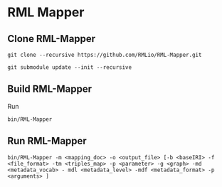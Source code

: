 RML Mapper
==========

Clone RML-Mapper
----------------

	git clone --recursive https://github.com/RMLio/RML-Mapper.git

	git submodule update --init --recursive

Build RML-Mapper
----------------

Run 

	bin/RML-Mapper


Run RML-Mapper
-------------

	bin/RML-Mapper -m <mapping_doc> -o <output_file> [-b <baseIRI> -f <file_format> -tm <triples_map> -p <parameter> -g <graph> -md <metadata_vocab> - mdl <metadata_level> -mdf <metadata_format> -p <arguments> ]	


